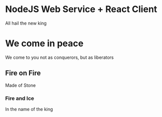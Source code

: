# NodeJS Web Service + React Client

All hail the new king

# We come in peace

We come to you not as conquerors, but as liberators

## Fire on Fire

Made of Stone

### Fire and Ice

In the name of the king
